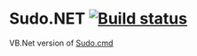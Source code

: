 # Sudo.NET [![Build status](https://ci.appveyor.com/api/projects/status/6ptclhrdhs1e5c8c)](https://ci.appveyor.com/project/Walkman100/misc-847)

VB.Net version of [Sudo.cmd](https://raw.githubusercontent.com/Walkman100/Misc/master/Binaries/sudo.cmd)